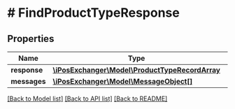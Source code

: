 # # FindProductTypeResponse

## Properties

Name | Type | Description | Notes
------------ | ------------- | ------------- | -------------
**response** | [**\iPosExchanger\Model\ProductTypeRecordArray**](ProductTypeRecordArray.md) |  | [optional]
**messages** | [**\iPosExchanger\Model\MessageObject[]**](MessageObject.md) |  | [optional]

[[Back to Model list]](../../README.md#models) [[Back to API list]](../../README.md#endpoints) [[Back to README]](../../README.md)
